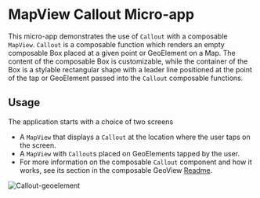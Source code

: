 # MapView Callout Micro-app

This micro-app demonstrates the use of `Callout` with a composable `MapView`. `Callout` is a composable function which renders an empty composable Box placed at a given point or GeoElement on a Map. The content of the composable Box is customizable, while the container of the Box is a stylable rectangular shape with a leader line positioned at the point of the tap or GeoElement passed into the `Callout` composable functions.

## Usage

The application starts with a choice of two screens
* A `MapView` that displays a `Callout` at the location where the user taps on the screen.
* A `MapView` with `Callout`s placed on GeoElements tapped by the user.
* For more information on the composable `Callout` component and how it works, see its section in the composable GeoView [Readme](../../toolkit/geoview-compose#display-a-callout).

![Callout-geoelement](https://github.com/user-attachments/assets/d6fd278a-c773-45f3-9ecd-a76852b71192)

